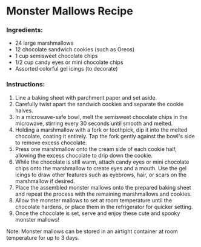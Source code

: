 # Monster Mallows Recipe

### Ingredients:
- 24 large marshmallows
- 12 chocolate sandwich cookies (such as Oreos)
- 1 cup semisweet chocolate chips
- 1/2 cup candy eyes or mini chocolate chips
- Assorted colorful gel icings (to decorate)

### Instructions:
1. Line a baking sheet with parchment paper and set aside.
2. Carefully twist apart the sandwich cookies and separate the cookie halves.
3. In a microwave-safe bowl, melt the semisweet chocolate chips in the microwave, stirring every 30 seconds until smooth and melted.
4. Holding a marshmallow with a fork or toothpick, dip it into the melted chocolate, coating it entirely. Tap the fork gently against the bowl's side to remove excess chocolate.
5. Press one marshmallow onto the cream side of each cookie half, allowing the excess chocolate to drip down the cookie.
6. While the chocolate is still warm, attach candy eyes or mini chocolate chips onto the marshmallow to create eyes and a mouth. Use the gel icings to draw other features such as eyebrows, hair, or scars on the marshmallow if desired.
7. Place the assembled monster mallows onto the prepared baking sheet and repeat the process with the remaining marshmallows and cookies.
8. Allow the monster mallows to set at room temperature until the chocolate hardens, or place them in the refrigerator for quicker setting.
9. Once the chocolate is set, serve and enjoy these cute and spooky monster mallows!

Note: Monster mallows can be stored in an airtight container at room temperature for up to 3 days.